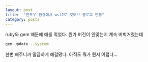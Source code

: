 ```yaml
---
layout: post
title:  "윈도우 환경에서 wsl2로 깃허브 블로그 연동"
category: posts
---
```


ruby와 gem 때문에 애를 먹었다.
뭔가 버전이 안맞는지 계속 버벅거렸는데

~~~bash
gem update --system
~~~

한번 해주니까 말끔하게 해결됐다. 아직도 뭐가 뭔지 어렵다...